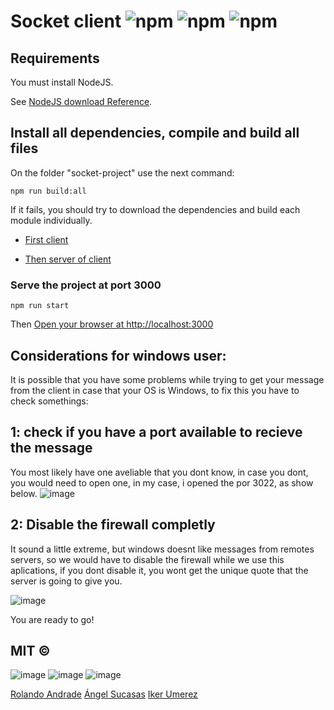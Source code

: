 # Socket client ![npm](https://img.shields.io/badge/nestjs.7.5.1-green) ![npm](https://img.shields.io/badge/vue.2.6.11-green) ![npm](https://img.shields.io/badge/socketio.2.3.0-blue)

## Requirements

You must install NodeJS.

See [NodeJS download Reference](https://nodejs.org/es/download/).


## Install all dependencies, compile and build all files

On the folder "socket-project" use the next command:
```
npm run build:all
```

If it fails, you should try to download the dependencies and build each module individually.

- [First client](./apps/client/README.md)

- [Then server of client](./apps/client/README.md)

### Serve the project at port 3000
```
npm run start
```

Then [Open your browser at http://localhost:3000](http://localhost:3000)

## Considerations for windows user: 

It is possible that you have some problems while trying to get your message from the client in case that your OS is Windows, to fix this you have to check somethings:

## 1: check if you have a port available to recieve the message

You most likely have one aveliable that you dont know, in case you dont, you would need to open one, in my case, i opened the por 3022, as show below.
![image](https://user-images.githubusercontent.com/44983658/99152536-c51ee780-2678-11eb-9208-10c19a4f0a10.png)

## 2: Disable the firewall completly

It sound a little extreme, but windows doesnt like messages from remotes servers, so we would have to disable the firewall while we use this aplications, if you dont disable it, you wont get the unique quote that the server is going to give you.

![image](https://user-images.githubusercontent.com/44983658/99152656-6e65dd80-2679-11eb-8d84-6bdbe2a6da87.png)


You are ready to go!

## MIT © 
![image](https://github.com/RolandoAndrade.png?size=50)
![image](https://github.com/angelsucasas.png?size=50)
![image](https://github.com/ikerumerez.png?size=50)

[Rolando Andrade](mailto:rolandoandradefernandez@gmail.com)
[Ángel Sucasas](mailto:angel.alejandro.sucasas08@gmail.com)
[Iker Umerez](mailto:ikerumerez96@gmail.com)

